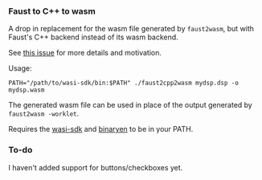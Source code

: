 ### Faust to C++ to wasm

A drop in replacement for the wasm file generated by `faust2wasm`, but with Faust's C++ backend instead of its wasm backend.

See [this issue](https://github.com/grame-cncm/faust/issues/717) for more details and motivation.

Usage:
```
PATH="/path/to/wasi-sdk/bin:$PATH" ./faust2cpp2wasm mydsp.dsp -o mydsp.wasm
```

The generated wasm file can be used in place of the output generated by `faust2wasm -worklet`.

Requires the [wasi-sdk](https://github.com/WebAssembly/wasi-sdk) and [binaryen](https://github.com/WebAssembly/binaryen) to be in your PATH.

### To-do

I haven't added support for buttons/checkboxes yet.
